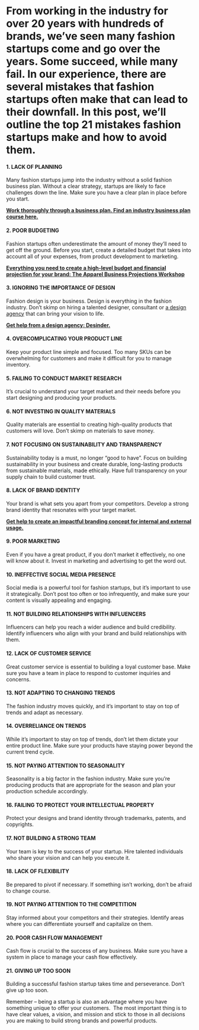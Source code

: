 
# From working in the industry for over 20 years with hundreds of brands, we’ve seen many fashion startups come and go over the years. Some succeed, while many fail. In our experience, there are several mistakes that fashion startups often make that can lead to their downfall. In this post, we’ll outline the top 21 mistakes fashion startups make and how to avoid them.

#### 1. LACK OF PLANNING

Many fashion startups jump into the industry without a solid fashion business plan. Without a clear strategy, startups are likely to face challenges down the line. Make sure you have a clear plan in place before you start.

**[Work thoroughly through a business plan. Find an industry business plan course here.](https://academy.apparelentrepreneurship.com/step/business-plan-workshop/)**

#### 2. POOR BUDGETING

Fashion startups often underestimate the amount of money they’ll need to get off the ground. Before you start, create a detailed budget that takes into account all of your expenses, from product development to marketing. 

**[Everything you need to create a high-level budget and financial projection for your brand: The Apparel Business Projections Workshop](https://www.desinder.com/apparel-business-projections/)**

#### 3. IGNORING THE IMPORTANCE OF DESIGN

Fashion design is your business. Design is everything in the fashion industry. Don’t skimp on hiring a talented designer, consultant or [a design agency](https://www.desinder.com/) that can bring your vision to life.

**[Get help from a design agency: Desinder.](https://www.desinder.com/)**

#### 4. OVERCOMPLICATING YOUR PRODUCT LINE

Keep your product line simple and focused. Too many SKUs can be overwhelming for customers and make it difficult for you to manage inventory.

#### 5. FAILING TO CONDUCT MARKET RESEARCH

It’s crucial to understand your target market and their needs before you start designing and producing your products.

#### 6. NOT INVESTING IN QUALITY MATERIALS

Quality materials are essential to creating high-quality products that customers will love. Don’t skimp on materials to save money.

#### 7. NOT FOCUSING ON SUSTAINABILITY AND TRANSPARENCY

Sustainability today is a must, no longer “good to have”. Focus on building sustainability in your business and create durable, long-lasting products from sustainable materials, made ethically. Have full transparency on your supply chain to build customer trust.

#### 8. LACK OF BRAND IDENTITY

Your brand is what sets you apart from your competitors. Develop a strong brand identity that resonates with your target market.

**[Get help to create an impactful branding concept for internal and external usage.](https://www.desinder.com/)**

#### 9. POOR MARKETING

Even if you have a great product, if you don’t market it effectively, no one will know about it. Invest in marketing and advertising to get the word out.

#### 10. INEFFECTIVE SOCIAL MEDIA PRESENCE

Social media is a powerful tool for fashion startups, but it’s important to use it strategically. Don’t post too often or too infrequently, and make sure your content is visually appealing and engaging.

#### 11. NOT BUILDING RELATIONSHIPS WITH INFLUENCERS

Influencers can help you reach a wider audience and build credibility. Identify influencers who align with your brand and build relationships with them.

#### 12. LACK OF CUSTOMER SERVICE

Great customer service is essential to building a loyal customer base. Make sure you have a team in place to respond to customer inquiries and concerns.

#### 13. NOT ADAPTING TO CHANGING TRENDS

The fashion industry moves quickly, and it’s important to stay on top of trends and adapt as necessary.

#### 14. OVERRELIANCE ON TRENDS

While it’s important to stay on top of trends, don’t let them dictate your entire product line. Make sure your products have staying power beyond the current trend cycle.

#### 15. NOT PAYING ATTENTION TO SEASONALITY

Seasonality is a big factor in the fashion industry. Make sure you’re producing products that are appropriate for the season and plan your production schedule accordingly.

#### 16. FAILING TO PROTECT YOUR INTELLECTUAL PROPERTY

Protect your designs and brand identity through trademarks, patents, and copyrights.

#### 17. NOT BUILDING A STRONG TEAM

Your team is key to the success of your startup. Hire talented individuals who share your vision and can help you execute it.

#### 18. LACK OF FLEXIBILITY

Be prepared to pivot if necessary. If something isn’t working, don’t be afraid to change course.

#### 19. NOT PAYING ATTENTION TO THE COMPETITION

Stay informed about your competitors and their strategies. Identify areas where you can differentiate yourself and capitalize on them.

#### 20. POOR CASH FLOW MANAGEMENT

Cash flow is crucial to the success of any business. Make sure you have a system in place to manage your cash flow effectively.

#### 21. GIVING UP TOO SOON

Building a successful fashion startup takes time and perseverance. Don’t give up too soon. 

Remember – being a startup is also an advantage where you have something unique to offer your customers.  The most important thing is to have clear values, a vision, and mission and stick to those in all decisions you are making to build strong brands and powerful products.